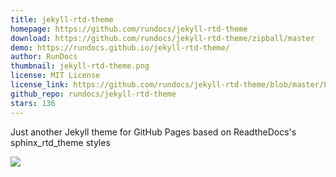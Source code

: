 ```yaml
---
title: jekyll-rtd-theme
homepage: https://github.com/rundocs/jekyll-rtd-theme
download: https://github.com/rundocs/jekyll-rtd-theme/zipball/master
demo: https://rundocs.github.io/jekyll-rtd-theme/
author: RunDocs
thumbnail: jekyll-rtd-theme.png
license: MIT License
license_link: https://github.com/rundocs/jekyll-rtd-theme/blob/master/LICENSE
github_repo: rundocs/jekyll-rtd-theme
stars: 136
---
```


Just another Jekyll theme for GitHub Pages based on ReadtheDocs's sphinx_rtd_theme styles

![](https://user-images.githubusercontent.com/68011645/88376699-87980500-cdd0-11ea-8900-7bab8c811bc9.png)
